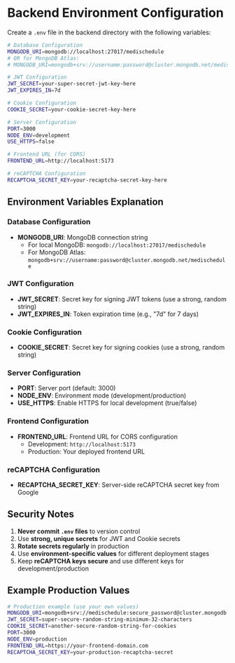 # Backend Environment Configuration

Create a `.env` file in the backend directory with the following variables:

```bash
# Database Configuration
MONGODB_URI=mongodb://localhost:27017/medischedule
# OR for MongoDB Atlas:
# MONGODB_URI=mongodb+srv://username:password@cluster.mongodb.net/medischedule

# JWT Configuration
JWT_SECRET=your-super-secret-jwt-key-here
JWT_EXPIRES_IN=7d

# Cookie Configuration
COOKIE_SECRET=your-cookie-secret-key-here

# Server Configuration
PORT=3000
NODE_ENV=development
USE_HTTPS=false

# Frontend URL (for CORS)
FRONTEND_URL=http://localhost:5173

# reCAPTCHA Configuration
RECAPTCHA_SECRET_KEY=your-recaptcha-secret-key-here
```

## Environment Variables Explanation

### Database Configuration

- **MONGODB_URI**: MongoDB connection string
  - For local MongoDB: `mongodb://localhost:27017/medischedule`
  - For MongoDB Atlas: `mongodb+srv://username:password@cluster.mongodb.net/medischedule`

### JWT Configuration

- **JWT_SECRET**: Secret key for signing JWT tokens (use a strong, random string)
- **JWT_EXPIRES_IN**: Token expiration time (e.g., "7d" for 7 days)

### Cookie Configuration

- **COOKIE_SECRET**: Secret key for signing cookies (use a strong, random string)

### Server Configuration

- **PORT**: Server port (default: 3000)
- **NODE_ENV**: Environment mode (development/production)
- **USE_HTTPS**: Enable HTTPS for local development (true/false)

### Frontend Configuration

- **FRONTEND_URL**: Frontend URL for CORS configuration
  - Development: `http://localhost:5173`
  - Production: Your deployed frontend URL

### reCAPTCHA Configuration

- **RECAPTCHA_SECRET_KEY**: Server-side reCAPTCHA secret key from Google

## Security Notes

1. **Never commit `.env` files** to version control
2. Use **strong, unique secrets** for JWT and Cookie secrets
3. **Rotate secrets regularly** in production
4. Use **environment-specific values** for different deployment stages
5. Keep **reCAPTCHA keys secure** and use different keys for development/production

## Example Production Values

```bash
# Production example (use your own values)
MONGODB_URI=mongodb+srv://medischedule:secure_password@cluster.mongodb.net/medischedule
JWT_SECRET=super-secure-random-string-minimum-32-characters
COOKIE_SECRET=another-secure-random-string-for-cookies
PORT=3000
NODE_ENV=production
FRONTEND_URL=https://your-frontend-domain.com
RECAPTCHA_SECRET_KEY=your-production-recaptcha-secret
```
